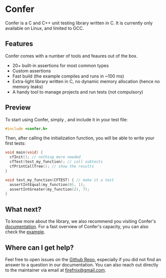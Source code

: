 Confer
======

Confer is a C and C++ unit testing library written in C. It is currently only available on Linux, and limited to GCC.

## Features

Confer comes with a number of tools and feaures out of the box.
  -  20+ built-in assertions for most common types
  -  Custom assertions
  -  Fast build (the example compiles and runs in ~100 ms)
  -  Extra-light library written in C, no dynamic memory allocation (hence no memory leaks)
  -  A handy tool to manage projects and run tests (not compulsory)

## Preview

To start using Confer, simply <place installation instructions here>, and include it in your test file:

```c
#include <confer.h>
```

Then, after calling the initialization function, you will be able to write your first tests:

```c
void main(void) {
  cfInit(); // nothing more needed
  cfTest(test_my_function); // call subtests
  cfPrintCallTree(); // show the results
}

void test_my_function(CFTEST) { // make it a test
  assertIntEqual(my_function(0), 1);
  assertIntGreater(my_function(2), 7);
}
```

## What next?

To know more about the library, we also recommend you visiting Confer's [documentation](https://github.com/Firefnix/confer/tree/main/docs). For a fast overview of Confer's capacity, you can also check the [example](https://github.com/Firefnix/confer/tree/main/examples/calc).

## Where can I get help?

Feel free to open issues on the [Github Repo](https://github.com/Firefnix/confer), especially if
you did not find an answer to a question in our documentation. You can also reach out directly to
the maintainer via email at firefnix@gmail.com.
